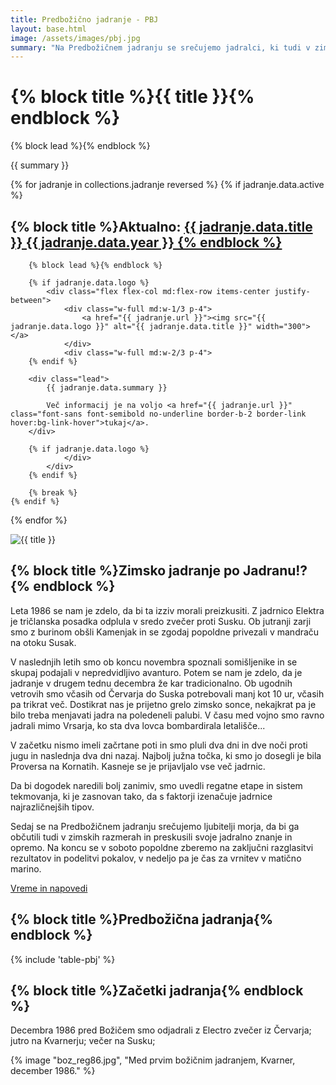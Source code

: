 ```yaml
---
title: Predbožično jadranje - PBJ
layout: base.html
image: /assets/images/pbj.jpg
summary: "Na Predbožičnem jadranju se srečujemo jadralci, ki tudi v zimskih razmerah radi preskusimo svoje jadralno znanje in opremo. Jadranje se začne z nočnim jadranjem iz Istre čez Kvarner, v naslednjih dneh pa se vračamo nazaj v Istro."
---
```


<h1 class="!mb-gap">{% block title %}{{ title }}{% endblock %}</h1>

{% block lead %}{% endblock %}
<div class="lead">
{{ summary }}
</div>

{% for jadranje in collections.jadranje reversed %}
    {% if jadranje.data.active %}
        <h2 class="!mb-gap">{% block title %}Aktualno: <a href="{{ jadranje.url }}" class="font-sans font-semibold no-underline border-b-2 border-link hover:bg-link-hover">{{ jadranje.data.title }} {{ jadranje.data.year }} {% endblock %}</a></h2>

        {% block lead %}{% endblock %}

        {% if jadranje.data.logo %}
            <div class="flex flex-col md:flex-row items-center justify-between">
                <div class="w-full md:w-1/3 p-4">
                    <a href="{{ jadranje.url }}"><img src="{{ jadranje.data.logo }}" alt="{{ jadranje.data.title }}" width="300"></a>
                </div>
                <div class="w-full md:w-2/3 p-4">
        {% endif %}

        <div class="lead">
            {{ jadranje.data.summary }}

            Več informacij je na voljo <a href="{{ jadranje.url }}" class="font-sans font-semibold no-underline border-b-2 border-link hover:bg-link-hover">tukaj</a>.
        </div>

        {% if jadranje.data.logo %}
                </div>
            </div>
        {% endif %}

        {% break %}
    {% endif %}
{% endfor %}

<img src="{{ image }}" alt="{{ title }}" class="w-full rounded-lg shadow-lg">

<h2 class="!mb-gap">{% block title %}Zimsko jadranje po Jadranu!?{% endblock %}</h2>

Leta 1986 se nam je zdelo, da bi ta izziv morali preizkusiti. Z jadrnico Elektra je tričlanska posadka odplula v sredo zvečer proti Susku. Ob jutranji zarji smo z burinom obšli Kamenjak in se zgodaj popoldne privezali v mandraču na otoku Susak.

V naslednjih letih smo ob koncu novembra spoznali somišljenike in se skupaj podajali v nepredvidljivo avanturo. Potem se nam je zdelo, da je jadranje v drugem tednu decembra že kar tradicionalno. Ob ugodnih vetrovih smo včasih od Červarja do Suska potrebovali manj kot 10 ur, včasih pa trikrat več. Dostikrat nas je prijetno grelo zimsko sonce, nekajkrat pa je bilo treba menjavati jadra na poledeneli palubi. V času med vojno smo ravno jadrali mimo Vrsarja, ko sta dva lovca bombardirala letališče...

V začetku nismo imeli začrtane poti in smo pluli dva dni in dve noči proti jugu in naslednja dva dni nazaj. Najbolj južna točka, ki smo jo dosegli je bila Proversa na Kornatih. Kasneje se je prijavljalo vse več jadrnic.

Da bi dogodek naredili bolj zanimiv, smo uvedli regatne etape in sistem tekmovanja, ki je zasnovan tako, da s faktorji izenačuje jadrnice najrazličnejših tipov.

Sedaj se na Predbožičnem jadranju srečujemo ljubitelji morja, da bi ga občutili tudi v zimskih razmerah in preskusili svoje jadralno znanje in opremo. Na koncu se v soboto popoldne zberemo na zaključni razglasitvi rezultatov in podelitvi pokalov, v nedeljo pa je čas za vrnitev v matično marino.

<a href="vreme/index.html" class="no-underline border-b-2 border-link hover:bg-link-hover">Vreme in napovedi</a>

<h2 class="!mb-gap">{% block title %}Predbožična jadranja{% endblock %}</h2>

{% include 'table-pbj' %}

<h2 class="!mb-gap">{% block title %}Začetki jadranja{% endblock %}</h2>

Decembra 1986 pred Božičem smo odjadrali z Electro zvečer iz Červarja; jutro na Kvarnerju; večer na Susku;

{% image "boz_reg86.jpg", "Med prvim božičnim jadranjem, Kvarner, december 1986." %}
